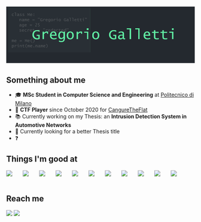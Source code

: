 ![banner](./banner.png)

## Something about me
- 🎓 **MSc Student in Computer Science and Engineering** at [Politecnico di Milano][polimi]
- 🚩 **CTF Player** since October 2020 for [CangureTheFlat][cangure]
- 📚 Currently working on my Thesis: an **Intrusion Detection System in Automotive Networks**
- 🔎 Currently looking for a better Thesis title
- ❓ 

## Things I'm good at
<img align="left" width="44px" src="https://cdn.jsdelivr.net/gh/devicons/devicon/icons/android/android-original-wordmark.svg" />
<img align="left" width="44px" src="https://cdn.jsdelivr.net/gh/devicons/devicon/icons/arduino/arduino-original-wordmark.svg" />
<img align="left" width="44px" src="https://cdn.jsdelivr.net/gh/devicons/devicon/icons/bootstrap/bootstrap-plain-wordmark.svg" />
<img align="left" width="44px" src="https://cdn.jsdelivr.net/gh/devicons/devicon/icons/c/c-original.svg" />
<img align="left" width="44px" src="https://cdn.jsdelivr.net/gh/devicons/devicon/icons/html5/html5-original-wordmark.svg" />
<img align="left" width="44px" src="https://cdn.jsdelivr.net/gh/devicons/devicon/icons/java/java-original-wordmark.svg" />
<img align="left" width="44px" src="https://cdn.jsdelivr.net/gh/devicons/devicon/icons/javascript/javascript-original.svg" />
<img align="left" width="44px" src="https://cdn.jsdelivr.net/gh/devicons/devicon/icons/jquery/jquery-original-wordmark.svg" />
<img align="left" width="44px" src="https://cdn.jsdelivr.net/gh/devicons/devicon/icons/linux/linux-original.svg" />
<img align="left" width="44px" src="https://cdn.jsdelivr.net/gh/devicons/devicon/icons/php/php-original.svg" />
<img align="left" width="44px" src="https://cdn.jsdelivr.net/gh/devicons/devicon/icons/python/python-original-wordmark.svg" />
<br/>
<br/>

## Reach me
[<img width="34px" src="https://img.icons8.com/color/48/000000/linkedin.png"/>][linkedin]
[<img width="34px" src="https://img.icons8.com/color/48/000000/instagram-new--v1.png"/>][instagram]

<!--
[<img align="left" alt="codeSTACKr | LinkedIn" width="22px" src="https://cdn.jsdelivr.net/npm/simple-icons@v3/icons/linkedin.svg" />][linkedin]
[<img align="left" alt="codeSTACKr | Instagram" width="22px" src="https://cdn.jsdelivr.net/npm/simple-icons@v3/icons/instagram.svg" />][instagram]
-->

[instagram]: https://www.instagram.com/gregoriogalletti/
[linkedin]: https://www.linkedin.com/in/gregoriogalletti/
[polimi]: https://www.polimi.it/it/
[cangure]: https://github.com/gregalletti/CTF_writeups#readme
